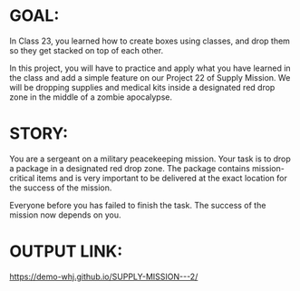 # GOAL:
In Class 23, you learned how to create boxes using classes, and drop them so they get stacked on top of each other.

In this project, you will have to practice and apply what you have learned in the class and add a simple feature on our Project 22 of Supply Mission. We will be dropping supplies and medical kits inside a designated red drop zone in the middle of a zombie apocalypse.

# STORY:
You are a sergeant on a military peacekeeping mission. Your task is to drop a package in a designated red drop zone. The package contains mission-critical items and is very important to be delivered at the exact location for the success of the mission.

Everyone before you has failed to finish the task. The success of the mission now depends on you.

# OUTPUT LINK:
https://demo-whj.github.io/SUPPLY-MISSION---2/
